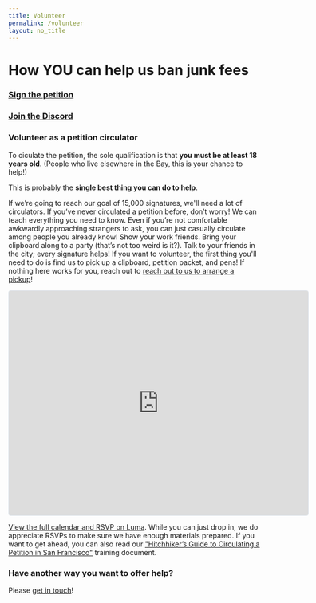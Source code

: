 ```yaml
---
title: Volunteer
permalink: /volunteer
layout: no_title
---
```


# How YOU can help us ban junk fees 

### [Sign the petition](/sign)

### [Join the Discord](discord.gg/d9xz7AKaMB)

### Volunteer as a petition circulator

To ciculate the petition, the sole qualification is that **you must be at least 18 years old**. (People who live elsewhere in the Bay, this is your chance to help!)

This is probably the **single best thing you can do to help**.

If we’re going to reach our goal of 15,000 signatures, we'll need a lot of circulators.
If you’ve never circulated a petition before, don’t worry! We can teach everything you need to know.
Even if you’re not comfortable awkwardly approaching strangers to ask, you can just casually circulate among people you already know! Show your work friends. Bring your clipboard along to a party (that’s not too weird is it?). Talk to your friends in the city; every signature helps!
If you want to volunteer, the first thing you'll need to do is find us to pick up a clipboard, petition packet, and pens!
If nothing here works for you, reach out to [reach out to us to arrange a pickup](/contact)!

<iframe
  src="https://lu.ma/embed/calendar/cal-rSrbr2c4ntwC7lb/events"
  width="600"
  height="450"
  frameborder="0"
  style="border: 1px solid #bfcbda88; border-radius: 4px;"
  allowfullscreen=""
  aria-hidden="false"
  tabindex="0"
></iframe>

[View the full calendar and RSVP on Luma](https://lu.ma/calendar/cal-rSrbr2c4ntwC7lb). While you can just drop in, we do appreciate RSVPs to
make sure we have enough materials prepared. If you want to get ahead, you can also read our ["Hitchhiker’s Guide to Circulating a Petition in San Francisco"](https://docs.google.com/document/d/1YkOkqOgwv39OfEZygB8f8RJuACUxyqk9E85v2wvC7oY) training document.

### Have another way you want to offer help?

Please [get in touch](/contact)!